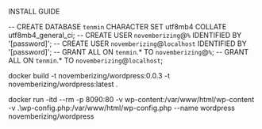 INSTALL GUIDE

-- CREATE DATABASE `tenmin` CHARACTER SET utf8mb4 COLLATE utf8mb4_general_ci;
-- CREATE USER `novemberizing`@`%` IDENTIFIED BY '[password]';
-- CREATE USER `novemberizing`@`localhost` IDENTIFIED BY '[password]';
-- GRANT ALL ON `tenmin`.* TO `novemberizing`@`%`;
-- GRANT ALL ON `tenmin`.* TO `novemberizing`@`localhost`;

docker build -t novemberizing/wordpress:0.0.3 -t novemberizing/wordpress:latest .

docker run -itd --rm -p 8090:80 -v wp-content:/var/www/html/wp-content -v .\wp-config.php:/var/www/html/wp-config.php --name wordpress novemberizing/wordpress
